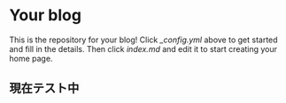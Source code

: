 # Your blog

This is the repository for your blog! Click *_config.yml* above to get started and fill in the details. Then click *index.md* and edit it to start creating your home page.


## 現在テスト中

